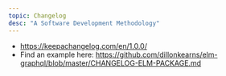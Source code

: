 ```yaml
---
topic: Changelog
desc: "A Software Development Methodology"
---
```


* https://keepachangelog.com/en/1.0.0/
* Find an example here: https://github.com/dillonkearns/elm-graphql/blob/master/CHANGELOG-ELM-PACKAGE.md
